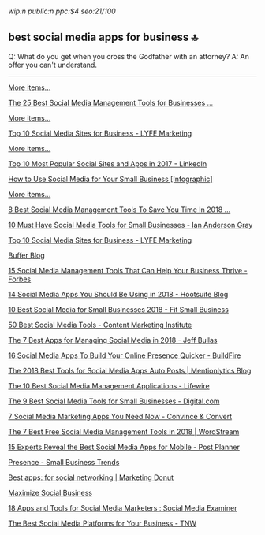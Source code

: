 ###### wip:n public:n ppc:$4 seo:21/100

## best social media apps for business :top:

Q:	What do you get when you cross the Godfather with an attorney?
A:	An offer you can't understand.


----------


[ ](https://blog.bufferapp.com/social-media-management-tools)

[More items...](http://blog.bufferapp.com/social-media-management-tools)

[      The 25 Best Social Media Management Tools for Businesses ... ](https://blog.bufferapp.com/social-media-management-tools/amp)

[More items... ](https://www.lyfemarketing.com/blog/social-media-sites-for-business/)

[      Top 10 Social Media Sites for Business - LYFE Marketing ](https://www.lyfemarketing.com/blog/social-media-sites-for-business/)

[More items... ](https://www.linkedin.com/pulse/top-10-most-popular-social-networking-sites-apps-2017-rajiv-bajaj)

[      Top 10 Most Popular Social Sites and Apps in 2017 - LinkedIn ](https://www.linkedin.com/pulse/top-10-most-popular-social-networking-sites-apps-2017-rajiv-bajaj)

[      How to Use Social Media for Your Small Business [Infographic] ](https://www.postplanner.com/blog/use-social-media-for-your-small-business/)

[More items... ](https://bloggingwizard.com/best-social-media-management-tools/)

[      8 Best Social Media Management Tools To Save You Time In 2018 ... ](https://bloggingwizard.com/best-social-media-management-tools/)

[10 Must Have Social Media Tools for Small Businesses - Ian Anderson Gray ](http://iag.me/socialmedia/tools/10-must-have-social-media-tools-for-small-businesses/)

[Top 10 Social Media Sites for Business - LYFE Marketing ](http://www.lyfemarketing.com/blog/social-media-sites-for-business/)

[Buffer Blog ](http://blog.bufferapp.com/social-media-management-tools/amp)

[15 Social Media Management Tools That Can Help Your Business Thrive - Forbes ](http://www.forbes.com/sites/forbesagencycouncil/2017/05/15/15-social-media-management-tools-that-can-help-your-business-thrive/amp/)

[14 Social Media Apps You Should Be Using in 2018 - Hootsuite Blog ](http://blog.hootsuite.com/best-social-media-apps-list/amp/)

[10 Best Social Media for Small Businesses 2018 - Fit Small Business ](http://fitsmallbusiness.com/best-social-media-for-business/)

[50 Best Social Media Tools - Content Marketing Institute ](http://contentmarketinginstitute.com/2018/08/best-social-media-tools/)

[The 7 Best Apps for Managing Social Media in 2018 - Jeff Bullas ](http://www.jeffbullas.com/best-apps-for-managing-social-media/)

[16 Social Media Apps To Build Your Online Presence Quicker - BuildFire ](http://buildfire.com/social-media-apps/)

[The 2018 Best Tools for Social Media Apps Auto Posts | Mentionlytics Blog ](http://www.mentionlytics.com/blog/the-2018-best-tools-for-social-media-apps-auto-posts/)

[The 10 Best Social Media Management Applications - Lifewire ](http://www.lifewire.com/social-media-apps-for-managing-everything-3486302)

[The 9 Best Social Media Tools for Small Businesses - Digital.com ](http://digital.com/blog/social-media-tools/)

[7 Social Media Marketing Apps You Need Now - Convince & Convert ](http://www.convinceandconvert.com/social-media-tools/social-media-marketing-apps/amp/)

[The 7 Best Free Social Media Management Tools in 2018 | WordStream ](http://www.wordstream.com/blog/ws/2018/01/17/best-free-social-media-management-tools)

[15 Experts Reveal the Best Social Media Apps for Mobile - Post Planner ](http://www.postplanner.com/experts-reveal-best-social-media-apps-for-mobile/?hs_amp=true)

[Presence - Small Business Trends ](http://smallbiztrends.com/2016/03/social-media-tools-for-small-business.html)

[Best apps: for social networking | Marketing Donut ](http://www.marketingdonut.co.uk/direct-marketing/mobile-and-text-marketing/best-apps-for-social-networking)

[Maximize Social Business ](http://maximizesocialbusiness.com/social-media-apps-34814/amp/)

[18 Apps and Tools for Social Media Marketers : Social Media Examiner ](http://www.socialmediaexaminer.com/18-apps-tools-social-media-marketers/)

[The Best Social Media Platforms for Your Business - TNW ](http://thenextweb.com/socialmedia/2014/03/05/social-media-platform-best-business/?amp=1)

